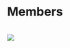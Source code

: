 # Members

<br/>
<a href="https://github.com/acetcs/codingclub/graphs/contributors">
  <img src="https://contrib.rocks/image?repo=acetcs/codingclub" />
</a>